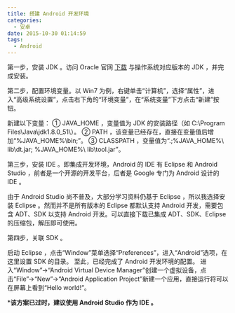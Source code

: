 ```yaml
---
title: 搭建 Android 开发环境
categories:
  - 安卓
date: 2015-10-30 01:14:59
tags:
  - Android
---
```


第一步，安装 JDK 。访问 Oracle 官网 [下载](http://www.oracle.com/technetwork/java/javase/downloads/index-jsp-138363.html) 与操作系统对应版本的 JDK ，并完成安装。

第二步，配置环境变量。以 Win7 为例，右键单击“计算机”，选择“属性”，进入“高级系统设置”，点击右下角的“环境变量”，在“系统变量”下方点击“新建”按钮。

<!-- more -->

新建以下变量：
① JAVA_HOME ，变量值为 JDK 的安装路径（如 C:\Program Files\Java\jdk1.8.0_51\）。
② PATH ，该变量已经存在，直接在变量值后增加“%JAVA_HOME%\bin;”。
③ CLASSPATH ，变量值为“.;%JAVA_HOME%\ lib\dt.jar; %JAVA_HOME%\ lib\tool.jar”。

第三步，安装 IDE 。即集成开发环境，Android 的 IDE 有 Eclipse 和 Android Studio ，前者是一个开源的开发平台，后者是 Google 专门为 Android 设计的 IDE 。

由于 Android Studio 尚不普及，大部分学习资料仍基于 Eclipse ，所以我选择安装 Eclipse 。然而并不是所有版本的 Eclipse 都默认支持 Android 开发，需要包含 ADT、SDK 以支持 Android 开发。可以直接下载已集成 ADT、SDK、Eclipse 的压缩包，解压即可使用。

第四步，关联 SDK 。

启动 Eclipse ，点击“Window”菜单选择“Preferences”，进入“Android”选项，在这里设置 SDK 的目录。
至此，已经完成了 Android 开发环境的配置。
进入“Window”→“Android Virtual Device Manager”创建一个虚拟设备，点击“File”→“New”→“Android Application Project”新建一个应用，直接运行将可以在屏幕上看到“Hello world!”。

***该方案已过时，建议使用 Android Studio 作为 IDE 。**